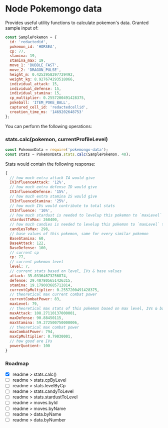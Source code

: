 # Node Pokemongo data

Provides useful utility functions to calculate pokemon's data. Granted sample input of:

```js
const SamplePokemon = {
  id: 'redactedid',
  pokemon_id: 'HORSEA',
  cp: 77,
  stamina: 19,
  stamina_max: 19,
  move_1: 'BUBBLE_FAST',
  move_2: 'DRAGON_PULSE',
  height_m: 0.4252958297729492,
  weight_kg: 8.927674293518066,
  individual_attack: 15,
  individual_defense: 15,
  individual_stamina: 15,
  cp_multiplier: 0.2557200491428375,
  pokeball: 'ITEM_POKE_BALL',
  captured_cell_id: 'redactedcellid',
  creation_time_ms: '1469202648753'
};
```

You can perform the following operations:

### stats.calc(pokemon, currentProfileLevel)

```js
const PokemonData = require('pokemongo-data');
const stats = PokemonData.stats.calc(SamplePokemon, 40);
```

Stats would contain the following response:

```js
{
  // how much extra attack IA would give
  IVInfluenceAttack: '12%',
  // how much extra defense ID would give
  IVInfluenceDefense: '15%',
  // how much extra stamina IS would give
  IVInfluenceStamina: '25%',
  // how much IVs would contribute to total stats
  IVInfluence: '16%',
  // how much stardust is needed to levelup this pokemon to `maxLevel` thats specified below
  stardustToMax: 268400,
  // how much candies is needed to levelup this pokemon to `maxLevel` thats specified below
  candiesToMax: 298,
  // base values of this pokemon, same for every similar pokemon
  BaseStamina: 60,
  BaseAttack: 122,
  BaseDefense: 100,
  // current cp
  cp: 77,
  // current pokemon level
  level: 7,
  // current stats based on level, IVs & base values
  attack: 35.03364673256874,
  defense: 29.407805651426315,
  stamina: 19.179003685712814,
  currentCpMultiplier: 0.2557200491428375,
  // theoretical max current combat power
  currentCombatPower: 83,
  maxLevel: 79,
  // theoretical max stats of this pokemon based on max level, IVs & base values
  maxAttack: 108.27110137000001,
  maxDefense: 90.88450115,
  maxStamina: 59.272500750000006,
  // theoretical max combat power
  maxCombatPower: 794,
  maxCpMultiplier: 0.79030001,
  // how good are IVs
  powerQuotient: 100
}
```

### Roadmap

- [x] readme > stats.calc()
- [ ] readme > stats.cpByLevel
- [ ] readme > stats.levelByCp
- [ ] readme > stats.candyToLevel
- [ ] readme > stats.stardustToLevel
- [ ] readme > moves.byId
- [ ] readme > moves.byName
- [ ] readme > data.byName
- [ ] readme > data.byNumber
